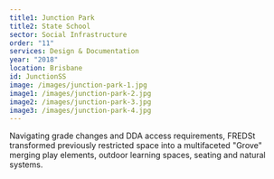 ```yaml
---
title1: Junction Park
title2: State School
sector: Social Infrastructure
order: "11"
services: Design & Documentation
year: "2018"
location: Brisbane
id: JunctionSS
image: /images/junction-park-1.jpg
image1: /images/junction-park-2.jpg
image2: /images/junction-park-3.jpg
image3: /images/junction-park-4.jpg
---
```

Navigating grade changes and DDA access requirements, FREDSt transformed previously restricted space into a multifaceted "Grove" merging play elements, outdoor learning spaces, seating and natural systems.